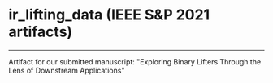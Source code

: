 # ir_lifting_data (IEEE S&P 2021 artifacts)

------

Artifact for our submitted manuscript: "Exploring Binary Lifters Through the Lens of Downstream Applications"
